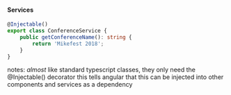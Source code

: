 #### Services
```typescript
@Injectable()
export class ConferenceService {
    public getConferenceName(): string {
        return 'Mikefest 2018';
    }
}
```
notes:
_almost_ like standard typescript classes, they only need the @Injectable() decorator
this tells angular that this can be injected into other components and services as a dependency
